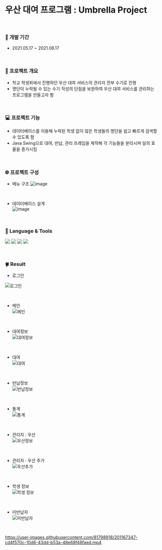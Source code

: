 # 우산 대여 프로그램 : Umbrella Project
<br/>

### 📆 개발 기간
- 2021.05.17 ~ 2021.06.17

<br/>

### 📑 프로젝트 개요
- 학교 학생회에서 진행하던 우산 대여 서비스의 관리자 전부 수기로 진행
- 명단이 누락될 수 있는 수기 작성의 단점을 보완하여 우산 대여 서비스를 관리하는 프로그램을 만들고자 함

<br/>

### 💻 프로젝트 기능
- 데이터베이스를 이용해 누락된 학생 없이 많은 학생들의 명단을 쉽고 빠르게 검색할 수 있도록 함
- Java Swing으로 대여, 반납, 관리 프레임을 제작해 각 기능들을 분리시켜 일의 효율을 증가시킴

<br/>

### 🌐 프로젝트 구성
- 메뉴 구조
![image](https://user-images.githubusercontent.com/81798918/201157089-d648c8b6-9d8b-477d-8be8-15a4220ceb1c.png)


<br/>

- 데이터베이스 설계 <br/>
![image](https://user-images.githubusercontent.com/81798918/201157156-52369a10-c7b9-4518-a9f0-6f7b67414f44.png)


<br/>

### 👀 Language & Tools
<img src="https://img.shields.io/badge/Java-ffffff?style=flat&logo=Eclipse IDE&logoColor=2C2255"/>       <!-- 자바 -->
<img src="https://img.shields.io/badge/Oracle-F80000?style=flat&logo=Oracle&logoColor=ffffff"/>          <!-- Oracle-->
<img src="https://img.shields.io/badge/GitHub-181717?style=flat&logo=GitHub&logoColor=ffffff"/>                           <!-- GitHub-->
<img src="https://img.shields.io/badge/Eclipse IDE-2C2255?style=flat&logo=Eclipse IDE&logoColor=ffffff"/>	          <!-- 이클립스-->

<br/>

### 🍀 Result

- 로그인 <br/>

![로그인](https://user-images.githubusercontent.com/81798918/201158755-8ccc1093-559a-4101-8dce-b1e3f8fe5fbc.PNG)

<br/>

- 메인 <br/>
![메인](https://user-images.githubusercontent.com/81798918/201158726-cd672af3-c55c-4ce4-b5bd-44ec58e7064d.PNG)

<br/>

- 대여정보 <br/>
![대여정보](https://user-images.githubusercontent.com/81798918/201158852-0ed8939e-b8c9-41bb-9304-888b81b0360e.PNG)

<br/>

- 대여 <br/>
![대여](https://user-images.githubusercontent.com/81798918/201159709-7d16eaf7-5fee-4f13-b793-e8d459607818.PNG)

<br/>

- 반납정보 <br/>
![반납정보](https://user-images.githubusercontent.com/81798918/201159761-1e2d5a0d-35d0-4172-935c-a3422ee5d904.PNG)

<br/>

- 통계 <br/>
![통계](https://user-images.githubusercontent.com/81798918/201159981-3383d93c-a84f-41e7-9e5f-b79b63c35193.PNG)

<br/>

- 관리자 : 우산 <br/>
![우산정보](https://user-images.githubusercontent.com/81798918/201160117-aa92df51-8252-4282-be06-a6b40e824082.PNG)

<br/>

- 관리자 : 우산 추가 <br/>
![우산추가](https://user-images.githubusercontent.com/81798918/201160167-f6290864-1835-4866-ba49-d978c6bdce66.PNG)

<br/>

- 학생 정보 <br/>
![학생 정보](https://user-images.githubusercontent.com/81798918/201160213-5df06814-3cdc-4b2f-982a-696b8c9b19d6.PNG)

<br/>

- 미반납자 <br/>
![미반납자](https://user-images.githubusercontent.com/81798918/201160338-e29043bd-a105-4748-8d45-1650a4dd1497.PNG)

<br/>


https://user-images.githubusercontent.com/81798918/201167347-cd4f570c-10d6-43dd-b53a-48e68f48faed.mp4


